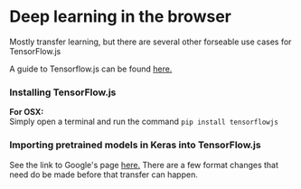 # Deep learning in the browser

Mostly transfer learning, but there are several other forseable use cases for TensorFlow.js

A guide to Tensorflow.js can be found [here.](https://js.tensorflow.org/)

### Installing TensorFlow.js

**For OSX:** <br>
Simply open a terminal and run the command `pip install tensorflowjs`


### Importing pretrained models in Keras into TensorFlow.js

See the link to Google's page [here.](https://js.tensorflow.org/tutorials/import-keras.html) There are a few format changes that need do be made before that transfer can happen. 
